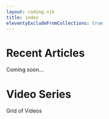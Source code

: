 ```yaml
---
layout: coding.njk
title: index
eleventyExcludeFromCollections: true
---
```

<h1>Recent Articles</h1>
<p>Coming soon...</p>
<h1>Video Series</h1>
Grid of Videos
